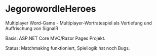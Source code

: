 # JegorowordleHeroes
Multiplayer Word-Game  - Multiplayer-Wortratespiel als Vertiefung und Auffrischung von SignalR

Basis: ASP.NET Core MVC/Razor Pages Projekt.

Status: Matchmaking funktioniert, Spiellogik hat noch Bugs.
